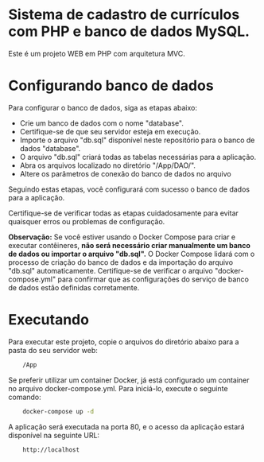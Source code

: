 # Sistema de cadastro de currículos com PHP e banco de dados MySQL.

Este é um projeto WEB em PHP com arquitetura MVC.

# Configurando banco de dados

Para configurar o banco de dados, siga as etapas abaixo:

- Crie um banco de dados com o nome "database".
- Certifique-se de que seu servidor esteja em execução.
- Importe o arquivo "db.sql" disponível neste repositório para o banco de dados "database". 
- O arquivo "db.sql" criará todas as tabelas necessárias para a aplicação.
- Abra os arquivos localizado no diretório "/App/DAO/".
- Altere os parâmetros de conexão do banco de dados no arquivo 


Seguindo estas etapas, você configurará com sucesso o banco de dados para a aplicação. 

Certifique-se de verificar todas as etapas cuidadosamente para evitar quaisquer erros ou problemas de configuração.

**Observação:** Se você estiver usando o Docker Compose para criar e executar contêineres, **não será necessário criar manualmente um banco de dados ou importar o arquivo "db.sql".** O Docker Compose lidará com o processo de criação do banco de dados e da importação do arquivo "db.sql" automaticamente. Certifique-se de verificar o arquivo "docker-compose.yml" para confirmar que as configurações do serviço de banco de dados estão definidas corretamente.

# Executando

Para executar este projeto, copie o arquivos do diretório abaixo para a pasta do seu servidor web:
```bash
    /App
```

Se preferir utilizar um container Docker, já está configurado um container no arquivo docker-compose.yml. 
Para iniciá-lo, execute o seguinte comando:

```bash
    docker-compose up -d
```

A aplicação será executada na porta 80, e o acesso da aplicação estará disponível na seguinte URL:

```bash
    http://localhost
```
